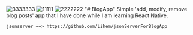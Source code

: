 ![3333333](https://user-images.githubusercontent.com/75074894/121895228-a674f200-cd28-11eb-9010-f7f6dce040ec.PNG)
![11111](https://user-images.githubusercontent.com/75074894/121895231-a70d8880-cd28-11eb-9b82-3b4b0252a813.PNG)
![2222222](https://user-images.githubusercontent.com/75074894/121895233-a7a61f00-cd28-11eb-8c08-cc9f01240c0c.PNG)
"# BlogApp" 
    Simple 'add, modify, remove blog posts' app that I have done while I am learning React Native.
    
    jsonserver ==> https://github.com/Lihem/jsonServerForBlogApp
